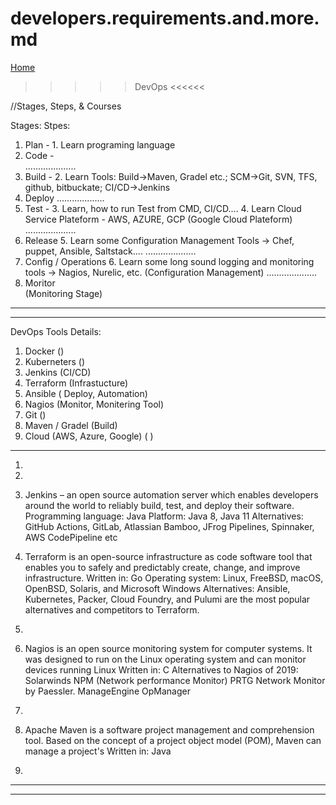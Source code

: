 # developers.requirements.and.more.md


[Home](all-files-links.md)













>>>>>    DevOps  <<<<<<

//Stages, Steps, & Courses

Stages:                 Stpes:

1. Plan   -             1. Learn programing language 
2. Code   -                     
....................
3. Build  -             2. Learn Tools: Build->Maven, Gradel etc.;  SCM->Git, SVN, TFS, github, bitbuckate;  CI/CD->Jenkins
4. Deploy
...................
5. Test   -             3. Learn, how to run Test from CMD, CI/CD....
                        4. Learn Cloud Service Plateform - AWS, AZURE, GCP (Google Cloud Plateform)
....................
6. Release                     5. Learn some Configuration Management Tools -> Chef, puppet, Ansible, Saltstack....
....................
7. Config / Operations         6. Learn some long sound logging and monitoring tools -> Nagios, Nurelic, etc. 
   (Configuration Management)
....................
8. Moritor                     
   (Monitoring Stage)

-------------------------------------------------------------------------------------------------------------------------
-------------------------------------------------------------------------------------------------------------------------

DevOps Tools Details:

1. Docker                                         ()
2. Kuberneters                                ()
3. Jenkins                                         (CI/CD)
4. Terraform                                     (Infrastucture)
5. Ansible                                         ( Deploy, Automation)  
6. Nagios                                          (Monitor, Monitering Tool)
7. Git                                                 ()
8. Maven / Gradel                           (Build)
9. Cloud (AWS, Azure, Google)       ( )

---------------------------------------------------------------------------------------------------------------------------

1.
2.
3. Jenkins – an open source automation server which enables developers around the world to reliably build, test, and deploy their software.
    Programming language: Java
    Platform: Java 8, Java 11
    Alternatives: GitHub Actions, GitLab, Atlassian Bamboo, JFrog Pipelines, Spinnaker, AWS CodePipeline etc

4. Terraform is an open-source infrastructure as code software tool 
    that enables you to safely and predictably create, change, 
    and improve infrastructure.
    Written in: Go
    Operating system: Linux, FreeBSD, macOS, OpenBSD, Solaris, and Microsoft Windows
    Alternatives: Ansible, Kubernetes, Packer, Cloud Foundry, and Pulumi are the most popular alternatives and competitors to Terraform.
5.
6. 
    Nagios is an open source monitoring system for computer systems. It was designed to run on the Linux operating system and can monitor devices running Linux
    Written in: C
    Alternatives to Nagios of 2019: Solarwinds NPM (Network performance Monitor) PRTG Network Monitor by Paessler. ManageEngine OpManager
7.
8. Apache Maven is a software project management and comprehension tool. 
    Based on the concept of a project object model (POM), Maven can manage a project's 
    Written in: Java

9.

-------------------------------------------------------------------------------------------------------------------------
-------------------------------------------------------------------------------------------------------------------------









